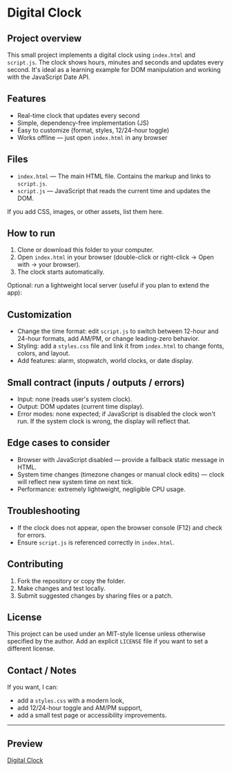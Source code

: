 # Digital Clock

## Project overview

This small project implements a digital clock using `index.html` and `script.js`. The clock shows hours, minutes and seconds and updates every second. It's ideal as a learning example for DOM manipulation and working with the JavaScript Date API.

## Features

- Real-time clock that updates every second
- Simple, dependency-free implementation (JS)
- Easy to customize (format, styles, 12/24-hour toggle)
- Works offline — just open `index.html` in any browser

## Files

- `index.html` — The main HTML file. Contains the markup and links to `script.js`.
- `script.js` — JavaScript that reads the current time and updates the DOM.

If you add CSS, images, or other assets, list them here.

## How to run

1. Clone or download this folder to your computer.
2. Open `index.html` in your browser (double-click or right-click → Open with → your browser).
3. The clock starts automatically.

Optional: run a lightweight local server (useful if you plan to extend the app):


## Customization

- Change the time format: edit `script.js` to switch between 12-hour and 24-hour formats, add AM/PM, or change leading-zero behavior.
- Styling: add a `styles.css` file and link it from `index.html` to change fonts, colors, and layout.
- Add features: alarm, stopwatch, world clocks, or date display.

## Small contract (inputs / outputs / errors)

- Input: none (reads user's system clock).
- Output: DOM updates (current time display).
- Error modes: none expected; if JavaScript is disabled the clock won't run. If the system clock is wrong, the display will reflect that.

## Edge cases to consider

- Browser with JavaScript disabled — provide a fallback static message in HTML.
- System time changes (timezone changes or manual clock edits) — clock will reflect new system time on next tick.
- Performance: extremely lightweight, negligible CPU usage.

## Troubleshooting

- If the clock does not appear, open the browser console (F12) and check for errors.
- Ensure `script.js` is referenced correctly in `index.html`.

## Contributing

1. Fork the repository or copy the folder.
2. Make changes and test locally.
3. Submit suggested changes by sharing files or a patch.

## License

This project can be used under an MIT-style license unless otherwise specified by the author. Add an explicit `LICENSE` file if you want to set a different license.

## Contact / Notes

If you want, I can:

- add a `styles.css` with a modern look,
- add 12/24-hour toggle and AM/PM support,
- add a small test page or accessibility improvements.

---
## Preview

[Digital Clock]( https://haseebjaved4212.github.io/Digital-Clock/)

